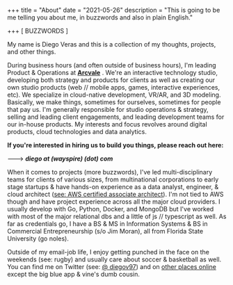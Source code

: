 +++
title = "About"
date = "2021-05-26"
description = "This is going to be me telling you about me, in buzzwords and also in plain English."

+++
[ BUZZWORDS ]


My name is Diego Veras and this is a collection of my thoughts, projects, and other things.

During business hours (and often outside of business hours), I'm leading Product & Operations at [**Arcvale**](https://arcvale.com/) . We're an interactive technology studio, developing both strategy and products for clients as well as creating our own studio products (web // mobile apps, games, interactive experiences, etc). We specialize in cloud-native development, VR/AR, and 3D modeling. Basically, we make things, sometimes for ourselves, sometimes for people that pay us. I'm generally responsible for studio operations & strategy, selling and leading client engagements, and leading development teams for our in-house products. My interests and focus revolves around digital products, cloud technologies and data analytics. 

**If you're interested in hiring us to build you things, please reach out here:**

---> ***diego at (wayspire) (dot) com***



When it comes to projects (more buzzwords), I've led multi-disciplinary teams for clients of various sizes, from multinational corporations to early stage startups & have hands-on experience as a data analyst, engineer, & cloud architect ([see: AWS certified associate architect](https://www.linkedin.com/in/diego-veras/details/certifications/)). I'm not tied to AWS though and have project experience across all the major cloud providers. I usually develop with Go, Python, Docker, and MongoDB but I've worked with most of the major relational dbs and a little of js // typescript as well. As far as credentials go, I have a BS & MS in Information Systems & BS in Commercial Entrepreneurship (s/o Jim Moran), all from Florida State University (go noles). 

Outside of my email-job life, I enjoy getting punched in the face on the weekends (see: rugby) and usually care about soccer & basketball as well. You can find me on Twitter (see: [@ diegov97](https://twitter.com/diegov97)) and on [other places online](https://dverasc.github.io/showcase/socials/) except the big blue app & vine's dumb cousin.

